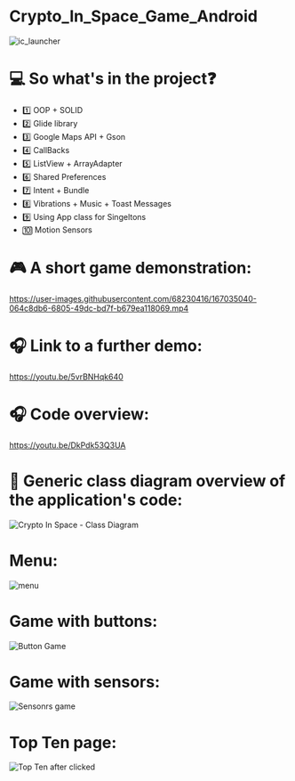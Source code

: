 # Crypto_In_Space_Game_Android

![ic_launcher](https://user-images.githubusercontent.com/68230416/167035243-5734f5f4-9c6d-4dfb-8ac6-f150afa4cc45.png)

# :computer: So what's in the project:question:

- 1️⃣ OOP + SOLID
- 2️⃣ Glide library
- 3️⃣ Google Maps API + Gson
- 4️⃣ CallBacks
- 5️⃣ ListView + ArrayAdapter
- 6️⃣ Shared Preferences
- 7️⃣ Intent + Bundle
- 8️⃣ Vibrations + Music + Toast Messages
- 9️⃣ Using App class for Singeltons
- 🔟 Motion Sensors

# :video_game: A short game demonstration: 

https://user-images.githubusercontent.com/68230416/167035040-064c8db6-6805-49dc-bd7f-b679ea118069.mp4

# :headphones: Link to a further demo:

https://youtu.be/5vrBNHqk640

# :headphones: Code overview:

https://youtu.be/DkPdk53Q3UA

# :book: Generic class diagram overview of the application's code:

![Crypto In Space - Class Diagram](https://user-images.githubusercontent.com/68230416/167261385-a239d7b3-7f39-420e-9310-7a5c25ccc731.jpg)

# Menu:

![menu](https://user-images.githubusercontent.com/68230416/167035899-722ea16e-8306-4921-a776-cdb0e87fdeda.png)

# Game with buttons:

![Button Game](https://user-images.githubusercontent.com/68230416/167035937-f0ecb158-e32e-4dbe-8cbd-72075fe77908.png)

# Game with sensors:

![Sensonrs game](https://user-images.githubusercontent.com/68230416/167035958-723df551-802f-4ae5-a24d-2a7859aa4a89.png)

# Top Ten page:

![Top Ten after clicked](https://user-images.githubusercontent.com/68230416/167036493-4702670c-90b5-4859-bf1b-85d517aeaba4.png)

